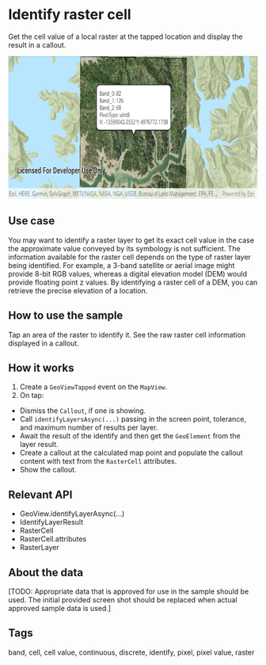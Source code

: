 # Identify raster cell

Get the cell value of a local raster at the tapped location and display the result in a callout.

![Image of identify raster cell](identify-raster-cell.png)

## Use case

You may want to identify a raster layer to get its exact cell value in the case the approximate value conveyed by its symbology is not sufficient. The information available for the raster cell depends on the type of raster layer being identified. For example, a 3-band satellite or aerial image might provide 8-bit RGB values, whereas a digital elevation model (DEM) would provide floating point z values. By identifying a raster cell of a DEM, you can retrieve the precise elevation of a location.

## How to use the sample

Tap an area of the raster to identify it. See the raw raster cell information displayed in a callout.

## How it works

1. Create a `GeoViewTapped` event on the `MapView`.
2. On tap:
  * Dismiss the `Callout`, if one is showing.
  * Call `identifyLayersAsync(...)` passing in the screen point, tolerance, and maximum number of results per layer.
  * Await the result of the identify and then get the `GeoElement` from the layer result.
  * Create a callout at the calculated map point and populate the callout content with text from the `RasterCell` attributes.
  * Show the callout.

## Relevant API

* GeoView.identifyLayerAsync(...)
* IdentifyLayerResult
* RasterCell
* RasterCell.attributes
* RasterLayer

## About the data

[TODO: Appropriate data that is approved for use in the sample should be used. The initial provided screen shot should be replaced when actual approved sample data is used.]

## Tags

band, cell, cell value, continuous, discrete, identify, pixel, pixel value, raster
